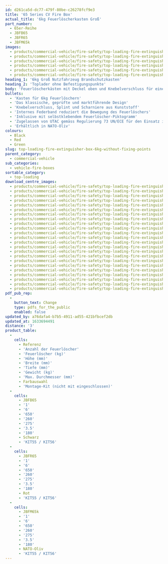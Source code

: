 ```yaml
---
id: d261ca5d-dc77-479f-80be-c26278fcf9e3
title: '65 Series CV Fire Box'
actual_title: '6kg Feuerlöscherkasten Groß'
part_number:
  - 65er-Reihe
  - JBFB65
  - JBFR65
  - JBFM65k
images:
  - products/commercial-vehicle/fire-safety/top-loading-fire-extinguisher-boxes/65/images-lr/Product_Image_776x776_(518x518_focus_area)-JBFR65_01.jpg
  - products/commercial-vehicle/fire-safety/top-loading-fire-extinguisher-boxes/65/images-lr/Product_Image_776x776_(518x518_focus_area)-JBFR65_02.jpg
  - products/commercial-vehicle/fire-safety/top-loading-fire-extinguisher-boxes/65/images-lr/Product_Image_776x776_(518x518_focus_area)-JBFB65_01.jpg
  - products/commercial-vehicle/fire-safety/top-loading-fire-extinguisher-boxes/65/images-lr/Product_Image_776x776_(518x518_focus_area)-JBFB65_02.jpg
  - products/commercial-vehicle/fire-safety/top-loading-fire-extinguisher-boxes/65/images-lr/Product_Image_776x776_(518x518_focus_area)-JBFM65_01.jpg
  - products/commercial-vehicle/fire-safety/top-loading-fire-extinguisher-boxes/65/images-lr/Product_Image_776x776_(518x518_focus_area)-JBFM65_02.jpg
heading_1: '6kg Groß Nutzfahrzeug Brandschutzkasten'
heading_2: 'Toplader ohne Befestigungspunkte'
body: 'Feuerlöscherkästen mit Deckel oben und Knebelverschluss für einen schnellen Zugriff bei Notfall.'
bullets:
  - 'Kasten für 6kg Feuerlöschern'
  - 'Das klassische, geprüfte und marktführende Design'
  - 'Knebelverschluss, Splint und Scharniere aus Kunststoff'
  - 'Internes Federband reduziert die Bewegung des Feuerlöschers'
  - 'Inklusive mit selbstklebendem Feuerlöscher-Piktogramm'
  - 'Zugelassen von UTAC gemäss Regulierung 73 UN/ECE für den Einsatz im Seitenanfahrschutz'
  - 'Erhältlich in NATO-Oliv'
colours:
  - Black
  - Red
  - Green
slug: top-loading-fire-extinguisher-box-6kg-without-fixing-points
parent_category:
  - commercial-vehicle
sub_categories:
  - vehicle-fire-boxes
sortable_category:
  - top-loading
download_centre_images:
  - products/commercial-vehicle/fire-safety/top-loading-fire-extinguisher-boxes/65/images-hr/JBFB65_001.jpg
  - products/commercial-vehicle/fire-safety/top-loading-fire-extinguisher-boxes/65/images-hr/JBFB65_002.jpg
  - products/commercial-vehicle/fire-safety/top-loading-fire-extinguisher-boxes/65/images-hr/JBFB65_003.jpg
  - products/commercial-vehicle/fire-safety/top-loading-fire-extinguisher-boxes/65/images-hr/JBFB65_004.jpg
  - products/commercial-vehicle/fire-safety/top-loading-fire-extinguisher-boxes/65/images-hr/JBFB65_005.jpg
  - products/commercial-vehicle/fire-safety/top-loading-fire-extinguisher-boxes/65/images-hr/JBFB65_006.jpg
  - products/commercial-vehicle/fire-safety/top-loading-fire-extinguisher-boxes/65/images-hr/JBFB65_007.jpg
  - products/commercial-vehicle/fire-safety/top-loading-fire-extinguisher-boxes/65/images-hr/JBFM65_001.jpg
  - products/commercial-vehicle/fire-safety/top-loading-fire-extinguisher-boxes/65/images-hr/JBFM65_002.jpg
  - products/commercial-vehicle/fire-safety/top-loading-fire-extinguisher-boxes/65/images-hr/JBFM65_003.jpg
  - products/commercial-vehicle/fire-safety/top-loading-fire-extinguisher-boxes/65/images-hr/JBFM65_004.jpg
  - products/commercial-vehicle/fire-safety/top-loading-fire-extinguisher-boxes/65/images-hr/JBFM65_005.jpg
  - products/commercial-vehicle/fire-safety/top-loading-fire-extinguisher-boxes/65/images-hr/JBFM65_006.jpg
  - products/commercial-vehicle/fire-safety/top-loading-fire-extinguisher-boxes/65/images-hr/JBFM65_007.jpg
  - products/commercial-vehicle/fire-safety/top-loading-fire-extinguisher-boxes/65/images-hr/JBFR65_001.jpg
  - products/commercial-vehicle/fire-safety/top-loading-fire-extinguisher-boxes/65/images-hr/JBFR65_002.jpg
  - products/commercial-vehicle/fire-safety/top-loading-fire-extinguisher-boxes/65/images-hr/JBFR65_003.jpg
  - products/commercial-vehicle/fire-safety/top-loading-fire-extinguisher-boxes/65/images-hr/JBFR65_004.jpg
  - products/commercial-vehicle/fire-safety/top-loading-fire-extinguisher-boxes/65/images-hr/JBFR65_005.jpg
  - products/commercial-vehicle/fire-safety/top-loading-fire-extinguisher-boxes/65/images-hr/JBFR65_006.jpg
  - products/commercial-vehicle/fire-safety/top-loading-fire-extinguisher-boxes/65/images-hr/JBFR65_007.jpg
  - products/commercial-vehicle/fire-safety/top-loading-fire-extinguisher-boxes/65/images-hr/JBFR65_03.jpg
  - products/commercial-vehicle/fire-safety/top-loading-fire-extinguisher-boxes/65/images-hr/JBFR65_04.jpg
pdf_pub_rep:
  -
    button_text: Change
    type: pdfs_for_the_public
    enabled: false
updated_by: a76dafa4-b7b5-4911-ad55-421bfbcef2db
updated_at: 1633694491
distance: '3'
product_table:
  -
    cells:
      - Referenz
      - 'Anzahl der Feuerlöscher'
      - 'Feuerlöscher (kg)'
      - 'Höhe (mm)'
      - 'Breite (mm)'
      - 'Tiefe (mm)'
      - 'Gewicht (kg)'
      - 'Max. Durchmesser (mm)'
      - Farbauswahl
      - 'Montage-Kit (nicht mit eingeschlossen)'
  -
    cells:
      - JBFB65
      - '1'
      - '6'
      - '650'
      - '260'
      - '275'
      - '3.5'
      - '180'
      - Schwarz
      - 'KIT55 / KIT56'
  -
    cells:
      - JBFR65
      - '1'
      - '6'
      - '650'
      - '260'
      - '275'
      - '3.5'
      - '180'
      - Rot
      - 'KIT55 / KIT56'
  -
    cells:
      - JBFM65k
      - '1'
      - '6'
      - '650'
      - '260'
      - '275'
      - '3.5'
      - '180'
      - NATO-Oliv
      - 'KIT55 / KIT56'
---
```


